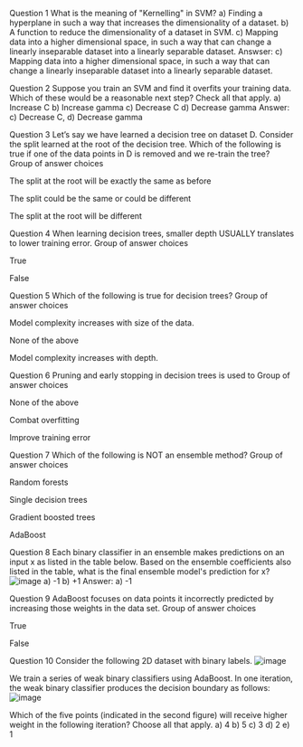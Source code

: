 Question 1
What is the meaning of "Kernelling" in SVM?
a) Finding a hyperplane in such a way that increases the dimensionality of a dataset.
b) A function to reduce the dimensionality of a dataset in SVM.
c) Mapping data into a higher dimensional space, in such a way that can change a linearly inseparable dataset into a linearly separable dataset.
Answser: c) Mapping data into a higher dimensional space, in such a way that can change a linearly inseparable dataset into a linearly separable dataset.

Question 2
Suppose you train an SVM and find it overfits your training data. Which of these would be a reasonable next step? Check all that apply.
a) Increase C
b) Increase gamma
c) Decrease C
d) Decrease gamma
Answer: c) Decrease C, d) Decrease gamma

Question 3
Let’s say we have learned a decision tree on dataset D. Consider the split learned at the root of the decision tree. Which of the following is true if one of the data points in D is removed and we re-train the tree?
Group of answer choices

The split at the root will be exactly the same as before

The split could be the same or could be different

The split at the root will be different

Question 4
When learning decision trees, smaller depth USUALLY translates to lower training error.
Group of answer choices

True

False

Question 5
Which of the following is true for decision trees?
Group of answer choices

Model complexity increases with size of the data.

None of the above

Model complexity increases with depth.

Question 6
Pruning and early stopping in decision trees is used to
Group of answer choices

None of the above

Combat overfitting

Improve training error

Question 7
Which of the following is NOT an ensemble method?
Group of answer choices

Random forests

Single decision trees

Gradient boosted trees

AdaBoost

Question 8
Each binary classifier in an ensemble makes predictions on an input x as listed in the table below. Based on the ensemble coefficients also listed in the table, what is the final ensemble model's prediction for x?
![image](https://github.com/user-attachments/assets/1332bbbe-b2b5-40bc-9090-175b9459a40e)
a) -1
b) +1
Answer: a) -1

Question 9
AdaBoost focuses on data points it incorrectly predicted by increasing those weights in the data set.
Group of answer choices

True

False

Question 10
Consider the following 2D dataset with binary labels.
![image](https://github.com/user-attachments/assets/965d231e-eaa4-4ff4-babf-1f8722fc4d9f)

We train a series of weak binary classifiers using AdaBoost. In one iteration, the weak binary classifier produces the decision boundary as follows:
![image](https://github.com/user-attachments/assets/978cf070-51ec-4bfe-8942-2cfe4146dd48)

Which of the five points (indicated in the second figure) will receive higher weight in the following iteration? Choose all that apply.
a) 4
b) 5
c) 3
d) 2
e) 1

